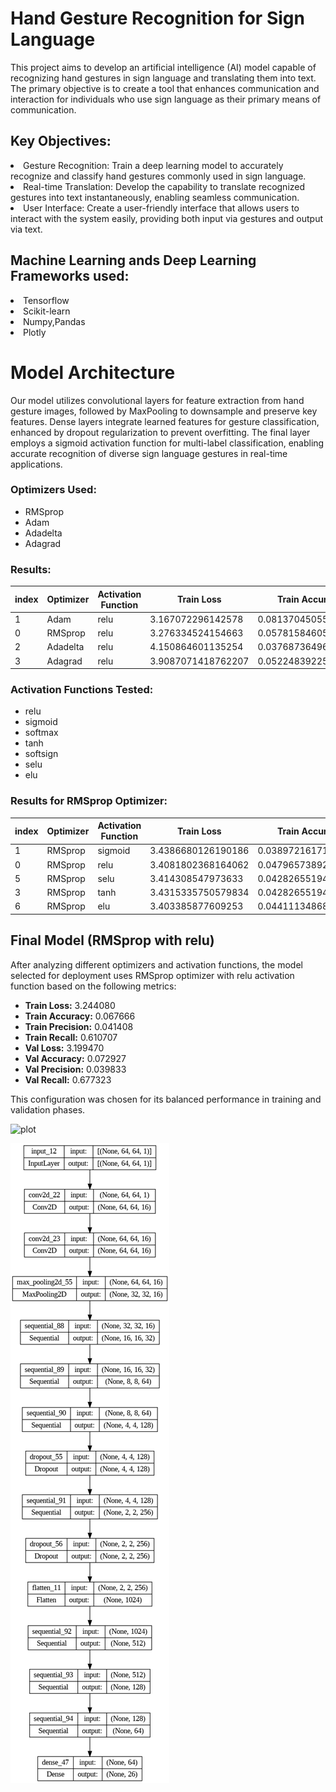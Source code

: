 # Hand Gesture Recognition for Sign Language

This project aims to develop an artificial intelligence (AI) model capable of recognizing hand gestures in sign language and translating them into text. The primary objective is to create a tool that enhances communication and interaction for individuals who use sign language as their primary means of communication.

## Key Objectives:
<li>Gesture Recognition: Train a deep learning model to accurately recognize and classify hand gestures commonly used in sign language.</li>
<li>Real-time Translation: Develop the capability to translate recognized gestures into text instantaneously, enabling seamless communication.</li>
<li>User Interface: Create a user-friendly interface that allows users to interact with the system easily, providing both input via gestures and output via text.</li>

## Machine Learning ands Deep Learning Frameworks used:
<li>Tensorflow</li>
<li>Scikit-learn</li>
<li>Numpy,Pandas</li>
<li>Plotly</li>

# Model Architecture


Our model utilizes convolutional layers for feature extraction from hand gesture images, followed by MaxPooling to downsample and preserve key features. Dense layers integrate learned features for gesture classification, enhanced by dropout regularization to prevent overfitting. The final layer employs a sigmoid activation function for multi-label classification, enabling accurate recognition of diverse sign language gestures in real-time applications.


### Optimizers Used:
- RMSprop
- Adam
- Adadelta
- Adagrad

### Results:

|index|Optimizer|Activation Function|Train Loss|Train Accuracy|Train Precision|Train Recall|Val Loss|Val Accuracy|Val Precision|Val Recall|Epoch|
|---|---|---|---|---|---|---|---|---|---|---|---|
|1|Adam|relu|3\.167072296142578|0\.08137045055627823|0\.05069601163268089|0\.6925053596496582|3\.0823893547058105|0\.06793206930160522|0\.05317637324333191|0\.7852147817611694|10\.0|
|0|RMSprop|relu|3\.276334524154663|0\.05781584605574608|0\.039583563804626465|0\.6089935898780823|3\.252866506576538|0\.05494505539536476|0\.03919634968042374|0\.6353646516799927|10\.0|
|2|Adadelta|relu|4\.150864601135254|0\.03768736496567726|0\.03849301114678383|0\.5036402344703674|3\.478652000427246|0\.037962038069963455|0\.03810686990618706|0\.6233766078948975|10\.0|
|3|Adagrad|relu|3\.9087071418762207|0\.05224839225411415|0\.04018346965312958|0\.5177730321884155|3\.3669395446777344|0\.03696303814649582|0\.04011571779847145|0\.41558441519737244|10\.0|

### Activation Functions Tested:
- relu
- sigmoid
- softmax
- tanh
- softsign
- selu
- elu

### Results for RMSprop Optimizer:




|index|Optimizer|Activation Function|Train Loss|Train Accuracy|Train Precision|Train Recall|Val Loss|Val Accuracy|Val Precision|Val Recall|Epoch|
|---|---|---|---|---|---|---|---|---|---|---|---|
|1|RMSprop|sigmoid|3\.4386680126190186|0\.0389721617102623|0\.039464663714170456|0\.5177730321884155|3\.715771198272705|0\.03496503457427025|0\.03822120279073715|0\.3666333556175232|5\.0|
|0|RMSprop|relu|3\.4081802368164062|0\.04796573892235756|0\.04040905833244324|0\.5922912359237671|3\.257030487060547|0\.039960041642189026|0\.038627129048109055|0\.9590409398078918|5\.0|
|5|RMSprop|selu|3\.414308547973633|0\.04282655194401741|0\.03918248787522316|0\.5550321340560913|3\.354295015335083|0\.05294705182313919|0\.038730546832084656|0\.4425574541091919|5\.0|
|3|RMSprop|tanh|3\.4315335750579834|0\.04282655194401741|0\.03871742635965347|0\.5383297801017761|8\.03565788269043|0\.04595404490828514|0\.0|0\.0|5\.0|
|6|RMSprop|elu|3\.403385877609253|0\.04411134868860245|0\.040213149040937424|0\.5558886528015137|12\.560569763183594|0\.03196803107857704|0\.02610441856086254|0\.012987012974917889|5\.0|

## Final Model (RMSprop with relu)

After analyzing different optimizers and activation functions, the model selected for deployment uses RMSprop optimizer with relu activation function based on the following metrics:

- **Train Loss:** 3.244080
- **Train Accuracy:** 0.067666
- **Train Precision:** 0.041408
- **Train Recall:** 0.610707
- **Val Loss:** 3.199470
- **Val Accuracy:** 0.072927
- **Val Precision:** 0.039833
- **Val Recall:** 0.677323

This configuration was chosen for its balanced performance in training and validation phases.

![plot](model_img.png)

![plot](model.png)

